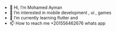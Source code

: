 - 👋 Hi, I’m Mohamed Ayman
- 👀 I’m interested in mobile development , ui , games
- 🌱 I’m currently learning flutter and 
- 📫 How to reach me +201556462676 whats app

<!---
mohamed3051215/mohamed3051215 is a ✨ special ✨ repository because its `README.md` (this file) appears on your GitHub profile.
You can click the Preview link to take a look at your changes.
--->
